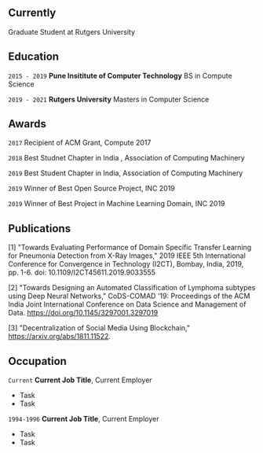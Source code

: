 
## Currently

Graduate Student at Rutgers University

## Education

`2015 - 2019`
__Pune Insititute of Computer Technology__
BS in Compute Science

`2019 - 2021`
__Rutgers University__
Masters in Computer Science 

## Awards

`2017`
Recipient of ACM Grant, Compute 2017

`2018`
Best Studnet Chapter in India , Association of Computing Machinery 

`2019`
Best Student Chapter in India, Association of Computing Machinery

`2019`
Winner of Best Open Source Project, INC 2019

`2019`
Winner of Best Project in Machine Learning Domain, INC 2019

## Publications

<!-- A list is also available [online](https://scholar.google.co.uk/citations?user=LTOTl0YAAAAJ) -->

[1] "Towards Evaluating Performance of Domain Specific Transfer Learning for Pneumonia Detection from X-Ray Images," 2019 IEEE 5th International Conference for Convergence in Technology (I2CT), Bombay, India, 2019, pp. 1-6.
doi: 10.1109/I2CT45611.2019.9033555 

[2] "Towards Designing an Automated Classification of Lymphoma subtypes using Deep Neural Networks," CoDS-COMAD '19: Proceedings of the ACM India Joint International Conference on Data Science and Management of Data. https://doi.org/10.1145/3297001.3297019

[3] "Decentralization of Social Media Using Blockchain," https://arxiv.org/abs/1811.11522.


## Occupation

`Current`
__Current Job Title__, Current Employer 

- Task
- Task

`1994-1996`
__Current Job Title__, Current Employer 

- Task
- Task



<!-- ### Footer

Last updated: May 2020 -->



